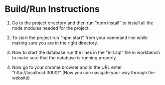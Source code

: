 # Build/Run Instructions

1. Go to the project directory and then run "npm install" to install all the node modules needed for the project.

2. To start the project run "npm start" from your command line while making sure you are in the right directory.

3. Now to start the database run the lines in the "init.sql" file in workbench to make sure that the database is running properly.

4. Now go to your chrome browser and in the URL enter "http://localhost:3000/" (Now you can navigate your way through the website)
